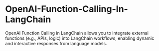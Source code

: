 # OpenAI-Function-Calling-In-LangChain
OpenAI Function Calling in LangChain allows you to integrate external functions (e.g., APIs, logic) into LangChain workflows, enabling dynamic and interactive responses from language models.
